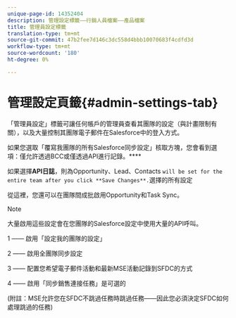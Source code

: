 ```yaml
---
unique-page-id: 14352404
description: 管理設定標籤——行銷人員檔案——產品檔案
title: 管理員設定標籤
translation-type: tm+mt
source-git-commit: 47b2fee7d146c3dc558d4bbb10070683f4cdfd3d
workflow-type: tm+mt
source-wordcount: '180'
ht-degree: 0%

---
```



# 管理設定頁籤{#admin-settings-tab}

「管理員設定」標籤可讓任何帳戶的管理員查看其團隊的設定（與計畫限制有關），以及大量控制其團隊電子郵件在Salesforce中的登入方式。

如果您選取「覆寫我團隊的所有Salesforce同步設定」核取方塊，您會看到選項：僅允許透過BCC或僅透過API進行記錄。****

如果選擇&#x200B;**API日誌**，則為Opportunity、Lead、Contacts `will be set for the entire team after you click **Save Changes**.`選擇的所有設定

從這裡，您還可以在團隊間成批啟用Opportunity和Task Sync。

>[!NOTE]
>
>大量啟用這些設定會在您團隊的Salesforce設定中使用大量的API呼叫。

1 —— 啟用「設定我的團隊的設定」

2 —— 啟用全團隊同步設定

3 —— 配置您希望電子郵件活動和最新MSE活動記錄到SFDC的方式

4 —— 啟用「同步銷售連接任務」是可選的

(附註：MSE允許您在SFDC不跳過任務時跳過任務——因此您必須決定SFDC如何處理跳過的任務)
